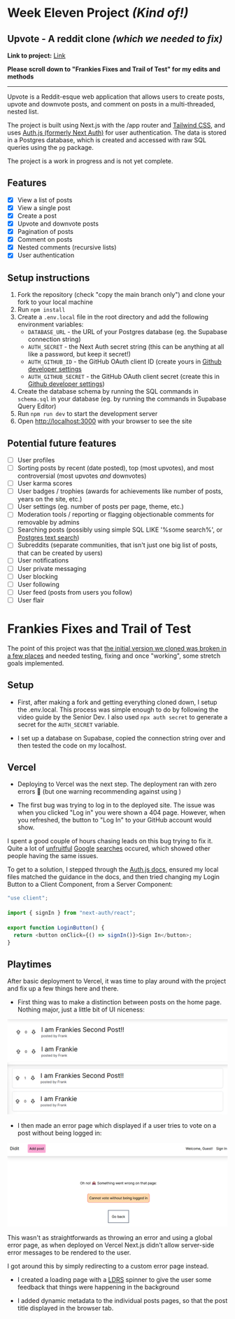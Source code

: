 # Week Eleven Project _(Kind of!)_

## Upvote - A reddit clone _(which we needed to fix)_

**Link to project:** [Link](https://frankies-forkit.vercel.app/)

**Please scroll down to "Frankies Fixes and Trail of Test" for my edits and methods**

---

Upvote is a Reddit-esque web application that allows users to create posts, upvote and downvote posts, and comment on posts in a multi-threaded, nested list.

The project is built using Next.js with the /app router and [Tailwind CSS](https://tailwindcss.com/), and uses [Auth.js (formerly Next Auth)](https://authjs.dev/) for user authentication. The data is stored in a Postgres database, which is created and accessed with raw SQL queries using the `pg` package.

The project is a work in progress and is not yet complete.

## Features

- [x] View a list of posts
- [x] View a single post
- [x] Create a post
- [x] Upvote and downvote posts
- [x] Pagination of posts
- [x] Comment on posts
- [x] Nested comments (recursive lists)
- [x] User authentication

## Setup instructions

1. Fork the repository (check "copy the main branch only") and clone your fork to your local machine
2. Run `npm install`
3. Create a `.env.local` file in the root directory and add the following environment variables:
   - `DATABASE_URL` - the URL of your Postgres database (eg. the Supabase connection string)
   - `AUTH_SECRET` - the Next Auth secret string (this can be anything at all like a password, but keep it secret!)
   - `AUTH_GITHUB_ID` - the GitHub OAuth client ID (create yours in [Github developer settings](https://github.com/settings/developers)
   - `AUTH_GITHUB_SECRET` - the GitHub OAuth client secret (create this in [Github developer settings](https://github.com/settings/developers))
4. Create the database schema by running the SQL commands in `schema.sql` in your database (eg. by running the commands in Supabase Query Editor)
5. Run `npm run dev` to start the development server
6. Open [http://localhost:3000](http://localhost:3000) with your browser to see the site

## Potential future features

- [ ] User profiles
- [ ] Sorting posts by recent (date posted), top (most upvotes), and most controversial (most upvotes _and_ downvotes)
- [ ] User karma scores
- [ ] User badges / trophies (awards for achievements like number of posts, years on the site, etc.)
- [ ] User settings (eg. number of posts per page, theme, etc.)
- [ ] Moderation tools / reporting or flagging objectionable comments for removable by admins
- [ ] Searching posts (possibly using simple SQL LIKE '%some search%', or [Postgres text search](https://www.crunchydata.com/blog/postgres-full-text-search-a-search-engine-in-a-database))
- [ ] Subreddits (separate communities, that isn't just one big list of posts, that can be created by users)
- [ ] User notifications
- [ ] User private messaging
- [ ] User blocking
- [ ] User following
- [ ] User feed (posts from users you follow)
- [ ] User flair

# Frankies Fixes and Trail of Test

The point of this project was that [the initial version we cloned was broken in a few places](https://github.com/shaunchurch/didit-reddit-upvote-example) and needed testing, fixing and once "working", some stretch goals implemented.

## Setup

- First, after making a fork and getting everything cloned down, I setup the .env.local. This process was simple enough to do by following the video guide by the Senior Dev. I also used `npx auth secret` to generate a secret for the `AUTH_SECRET` variable.

- I set up a database on Supabase, copied the connection string over and then tested the code on my localhost.

## Vercel

- Deploying to Vercel was the next step. The deployment ran with zero errors 👀 (but one warning recommending against using <img>)

- The first bug was trying to log in to the deployed site. The issue was when you clicked "Log in" you were shown a 404 page. However, when you refreshed, the button to "Log In" to your GitHub account would show.

I spent a good couple of hours chasing leads on this bug trying to fix it. Quite a lot of [unfruitful](https://github.com/nextauthjs/next-auth/issues/10585) [Google](https://github.com/nextauthjs/next-auth/issues/6981) [searches](https://stackoverflow.com/questions/67715077/next-auth-receiving-404-after-login-attempt-in-deployed-vercel-application) occured, which showed other people having the same issues.

To get to a solution, I stepped through the [Auth.js docs](https://authjs.dev), ensured my local files matched the guidance in the docs, and then tried changing my Login Button to a Client Component, from a Server Component:

```javascript
"use client";

import { signIn } from "next-auth/react";

export function LoginButton() {
  return <button onClick={() => signIn()}>Sign In</button>;
}
```

## Playtimes

After basic deployment to Vercel, it was time to play around with the project and fix up a few things here and there.

- First thing was to make a distinction between posts on the home page. Nothing major, just a little bit of UI niceness:

![posts before](public/didit-post-1.png)
![posts after](public/didit-post-2.png)

- I then made an error page which displayed if a user tries to vote on a post without being logged in:

![error message](public/didit-error-1.png)

This wasn't as straightforwards as throwing an error and using a global error page, as when deployed on Vercel Next.js didn't allow server-side error messages to be rendered to the user.

I got around this by simply redirecting to a custom error page instead.

- I created a loading page with a [LDRS](https://uiball.com/ldrs/) spinner to give the user some feedback that things were happening in the background

- I added dynamic metadata to the individual posts pages, so that the post title displayed in the browser tab.
